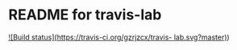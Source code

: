 # README for travis-lab
[![Build status](https://travis-ci.org/gzrjzcx/travis- lab.svg?master)](https://travis-ci.org/USERNAME))
